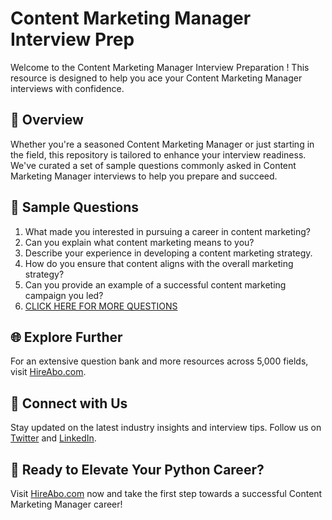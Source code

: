 # Content Marketing Manager Interview Prep

Welcome to the Content Marketing Manager Interview Preparation ! This resource is designed to help you ace your Content Marketing Manager interviews with confidence.

## 🚀 Overview

Whether you're a seasoned Content Marketing Manager or just starting in the field, this repository is tailored to enhance your interview readiness. We've curated a set of sample questions commonly asked in Content Marketing Manager interviews to help you prepare and succeed.

## 📝 Sample Questions

1. What made you interested in pursuing a career in content marketing?
2. Can you explain what content marketing means to you?
3. Describe your experience in developing a content marketing strategy.
4. How do you ensure that content aligns with the overall marketing strategy?
5. Can you provide an example of a successful content marketing campaign you led?
6. [CLICK HERE FOR MORE QUESTIONS](https://hireabo.com/job/1_0_5/Content%20Marketing%20Manager)

## 🌐 Explore Further

For an extensive question bank and more resources across 5,000 fields, visit [HireAbo.com](https://www.hireabo.com).

## 📱 Connect with Us

Stay updated on the latest industry insights and interview tips. Follow us on [Twitter](https://twitter.com/hireabo) and [LinkedIn](https://www.linkedin.com/in/hire-abo-3609972a8/).

## 🚀 Ready to Elevate Your Python Career?

Visit [HireAbo.com](https://www.hireabo.com) now and take the first step towards a successful Content Marketing Manager career!